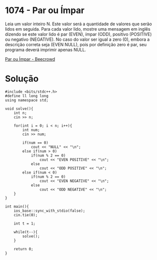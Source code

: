 # 1074 - Par ou Ímpar

Leia um valor inteiro N. Este valor será a quantidade de valores que serão lidos em seguida. Para cada valor lido, mostre uma mensagem em inglês dizendo se este valor lido é par (EVEN), ímpar (ODD), positivo (POSITIVE) ou negativo (NEGATIVE). No caso do valor ser igual a zero (0), embora a descrição correta seja (EVEN NULL), pois por definição zero é par, seu programa deverá imprimir apenas NULL.

[Par ou Ímpar - Beecrowd](https://www.beecrowd.com.br/judge/pt/problems/view/1074)

# Solução

```
#include <bits/stdc++.h>
#define ll long long
using namespace std;

void solve(){
    int n;
    cin >> n;

    for(int i = 0; i < n; i++){
        int num;
        cin >> num;

        if(num == 0)
            cout << "NULL" << "\n";
        else if(num > 0)
            if(num % 2 == 0)
                cout << "EVEN POSITIVE" << "\n";
            else
                cout << "ODD POSITIVE" << "\n";
        else if(num < 0)
            if(num % 2 == 0)
                cout << "EVEN NEGATIVE" << "\n";
            else
                cout << "ODD NEGATIVE" << "\n";
    }
}

int main(){
    ios_base::sync_with_stdio(false);
    cin.tie(0);

    int t = 1;

    while(t--){
        solve();
    }

    return 0;
}

```
